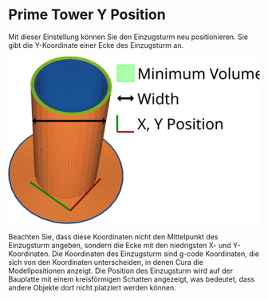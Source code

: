 Prime Tower Y Position
====
Mit dieser Einstellung können Sie den Einzugsturm neu positionieren. Sie gibt die Y-Koordinate einer Ecke des Einzugsturm an.

![Die Y-Koordinate des Einzugsturm](../images/prime_tower.svg)

Beachten Sie, dass diese Koordinaten nicht den Mittelpunkt des Einzugsturm angeben, sondern die Ecke mit den niedrigsten X- und Y-Koordinaten. Die Koordinaten des Einzugsturm sind g-code Koordinaten, die sich von den Koordinaten unterscheiden, in denen Cura die Modellpositionen anzeigt. Die Position des Einzugsturm wird auf der Bauplatte mit einem kreisförmigen Schatten angezeigt, was bedeutet, dass andere Objekte dort nicht platziert werden können.